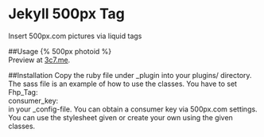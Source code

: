 Jekyll 500px Tag
================
Insert 500px.com pictures via liquid tags

##Usage
{% 500px photoid %}   
Preview at [3c7.me](http://3c7.me).  

##Installation
Copy the ruby file under _plugin into your plugins/ directory. The sass file is an example of how to use the classes.
You have to set   
Fhp_Tag:  
  consumer_key:   
in your _config-file. You can obtain a consumer key via 500px.com settings.
You can use the stylesheet given or create your own using the given classes.
